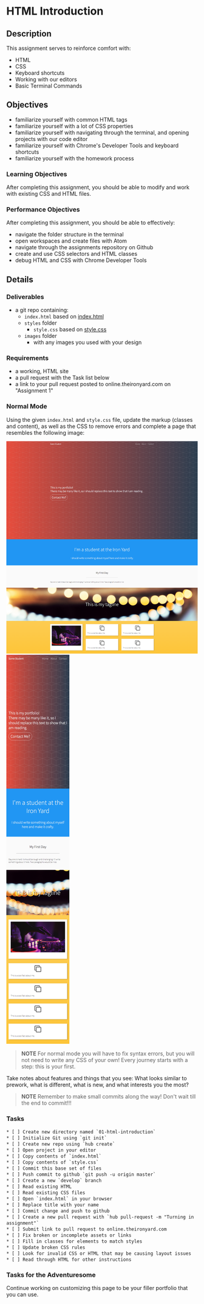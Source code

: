 # HTML Introduction

## Description

This assignment serves to reinforce comfort with:

* HTML
* CSS
* Keyboard shortcuts
* Working with our editors
* Basic Terminal Commands

## Objectives

- familiarize yourself with common HTML tags
- familiarize yourself with a lot of CSS properties
- familiarize yourself with navigating through the terminal, and opening projects with our code editor
- familiarize yourself with Chrome's Developer Tools and keyboard shortcuts
- familiarize yourself with the homework process

### Learning Objectives

After completing this assignment, you should be able to modify and work with existing CSS and HTML files.

### Performance Objectives

After completing this assignment, you should be able to effectively:

- navigate the folder structure in the terminal
- open workspaces and create files with Atom
- navigate through the assignments repository on Github
- create and use CSS selectors and HTML classes
- debug HTML and CSS with Chrome Developer Tools

## Details

### Deliverables

- a git repo containing:
  - `index.html` based on [index.html](./project/index.html)
  - `styles` folder
    - `style.css` based on [style.css](./project/style.css)
  - `images` folder
    - with any images you used with your design

### Requirements

- a working, HTML site
- a pull request with the Task list below
- a link to your pull request posted to online.theironyard.com on "Assignment 1"

### Normal Mode

Using the given `index.html` and `style.css` file, update the markup (classes and content), as well as the CSS to remove errors and complete a page that resembles the following image:

![Screenshot](screenshot.png)
![Screenshot](screenshot-2.png)

> **NOTE** For normal mode you will have to fix syntax errors, but you will not need to write any CSS of your own!
> Every journey starts with a step: this is your first.

Take notes about features and things that you see:
What looks similar to prework, what is different, what is new, and what interests you the most?

> **NOTE** Remember to make small commits along the way!
> Don't wait till the end to commit!!!

### Tasks

```
* [ ] Create new directory named `01-html-introduction`
* [ ] Initialize Git using `git init`
* [ ] Create new repo using `hub create`
* [ ] Open project in your editor
* [ ] Copy contents of `index.html`
* [ ] Copy contents of `style.css`
* [ ] Commit this base set of files
* [ ] Push commit to github `git push -u origin master`
* [ ] Create a new `develop` branch
* [ ] Read existing HTML
* [ ] Read existing CSS files
* [ ] Open `index.html` in your browser
* [ ] Replace title with your name
* [ ] Commit change and push to github
* [ ] Create a new pull request with `hub pull-request -m "Turning in assignment"`
* [ ] Submit link to pull request to online.theironyard.com
* [ ] Fix broken or incomplete assets or links
* [ ] Fill in classes for elements to match styles
* [ ] Update broken CSS rules
* [ ] Look for invalid CSS or HTML that may be causing layout issues
* [ ] Read through HTML for other instructions
```

### Tasks for the Adventuresome

Continue working on customizing this page to be your filler portfolio that you can use.
